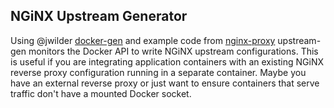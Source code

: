 ## NGiNX Upstream Generator

Using @jwilder [docker-gen](https://github.com/jwilder/docker-gen) and example code from [nginx-proxy](https://github.com/jwilder/nginx-proxy) upstream-gen monitors the Docker API to write NGiNX upstream configurations. This is useful if you are integrating application containers with an existing NGiNX reverse proxy configuration running in a separate container. Maybe you have an external reverse proxy or just want to ensure containers that serve traffic don't have a mounted Docker socket.
